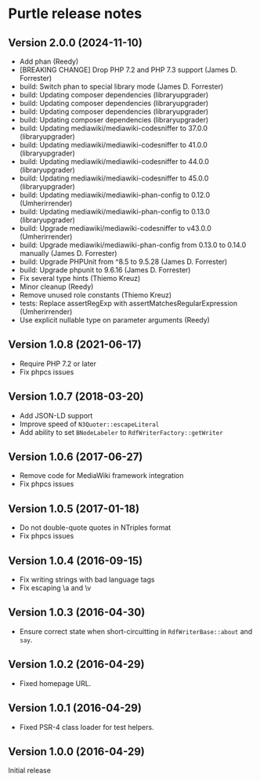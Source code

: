 # Purtle release notes

## Version 2.0.0 (2024-11-10)
* Add phan (Reedy)
* [BREAKING CHANGE] Drop PHP 7.2 and PHP 7.3 support (James D. Forrester)
* build: Switch phan to special library mode (James D. Forrester)
* build: Updating composer dependencies (libraryupgrader)
* build: Updating composer dependencies (libraryupgrader)
* build: Updating composer dependencies (libraryupgrader)
* build: Updating composer dependencies (libraryupgrader)
* build: Updating mediawiki/mediawiki-codesniffer to 37.0.0 (libraryupgrader)
* build: Updating mediawiki/mediawiki-codesniffer to 41.0.0 (libraryupgrader)
* build: Updating mediawiki/mediawiki-codesniffer to 44.0.0 (libraryupgrader)
* build: Updating mediawiki/mediawiki-codesniffer to 45.0.0 (libraryupgrader)
* build: Updating mediawiki/mediawiki-phan-config to 0.12.0 (Umherirrender)
* build: Updating mediawiki/mediawiki-phan-config to 0.13.0 (libraryupgrader)
* build: Upgrade mediawiki/mediawiki-codesniffer to v43.0.0 (Umherirrender)
* build: Upgrade mediawiki/mediawiki-phan-config from 0.13.0 to 0.14.0 manually (James D. Forrester)
* build: Upgrade PHPUnit from ^8.5 to 9.5.28 (James D. Forrester)
* build: Upgrade phpunit to 9.6.16 (James D. Forrester)
* Fix several type hints (Thiemo Kreuz)
* Minor cleanup (Reedy)
* Remove unused role constants (Thiemo Kreuz)
* tests: Replace assertRegExp with assertMatchesRegularExpression (Umherirrender)
* Use explicit nullable type on parameter arguments (Reedy)

## Version 1.0.8 (2021-06-17)
* Require PHP 7.2 or later
* Fix phpcs issues

## Version 1.0.7 (2018-03-20)
* Add JSON-LD support
* Improve speed of `N3Quoter::escapeLiteral`
* Add ability to set `BNodeLabeler` to `RdfWriterFactory::getWriter`

## Version 1.0.6 (2017-06-27)
* Remove code for MediaWiki framework integration
* Fix phpcs issues

## Version 1.0.5 (2017-01-18)
* Do not double-quote quotes in NTriples format
* Fix phpcs issues

## Version 1.0.4 (2016-09-15)
* Fix writing strings with bad language tags
* Fix escaping \a and \v

## Version 1.0.3 (2016-04-30)
* Ensure correct state when short-circuitting in `RdfWriterBase::about` and `say`.

## Version 1.0.2 (2016-04-29)
* Fixed homepage URL.

## Version 1.0.1 (2016-04-29)
* Fixed PSR-4 class loader for test helpers.

## Version 1.0.0 (2016-04-29)

Initial release
